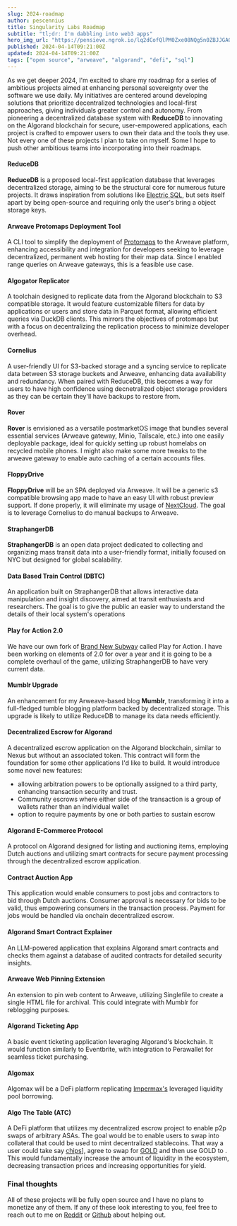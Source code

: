 ```yaml
---
slug: 2024-roadmap
author: pescennius
title: Singularity Labs Roadmap
subtitle: "tl;dr: I'm dabbling into web3 apps"
hero_img_url: "https://pensieve.ngrok.io/lq2dCofQlPM0Zxe08NQg5n0ZBJJGAGlRVsekQVV_vOc"
published: 2024-04-14T09:21:00Z
updated: 2024-04-14T09:21:00Z
tags: ["open source", "arweave", "algorand", "defi", "sql"]
---
```


As we get deeper 2024, I'm excited to share my roadmap for a series of ambitious projects aimed at enhancing personal sovereignty over the software we use daily. My initiatives are centered around developing solutions that prioritize decentralized technologies and local-first approaches, giving individuals greater control and autonomy. From pioneering a decentralized database system with **ReduceDB** to innovating on the Algorand blockchain for secure, user-empowered applications, each project is crafted to empower users to own their data and the tools they use. Not every one of these projects I plan to take on myself. Some I hope to push other ambitious teams into incorporating into their roadmaps. 

#### ReduceDB

**ReduceDB** is a proposed local-first application database that leverages decentralized storage, aiming to be the structural core for numerous future projects. It draws inspiration from solutions like [Electric SQL](https://electric-sql.com/), but sets itself apart by being open-source and requiring only the user's bring a object storage keys.

#### Arweave Protomaps Deployment Tool

A CLI tool to simplify the deployment of [Protomaps](https://protomaps.com/) to the Arweave platform, enhancing accessibility and integration for developers seeking to leverage decentralized, permanent web hosting for their map data. Since I enabled range queries on Arweave gateways, this is a feasible use case. 

#### Algogator Replicator

A toolchain designed to replicate data from the Algorand blockchain to S3 compatible storage. It would feature customizable filters for data by applications or users and store data in Parquet format, allowing efficient queries via DuckDB clients. This mirrors the objectives of protomaps but with a focus on decentralizing the replication process to minimize developer overhead. 

#### Cornelius

A user-friendly UI for S3-backed storage and a syncing service to replicate data between S3 storage buckets and Arweave, enhancing data availability and redundancy. When paired with ReduceDB, this becomes a way for users to have high confidence using decnetralized object storage providers as they can be certain they'll have backups to restore from.

#### Rover

**Rover** is envisioned as a versatile postmarketOS image that bundles several essential services (Arweave gateway, Minio, Tailscale, etc.) into one easily deployable package, ideal for quickly setting up robust homelabs on recycled mobile phones. I might also make some more tweaks to the arweave gateway to enable auto caching of a certain accounts files. 

#### FloppyDrive

**FloppyDrive** will be an SPA deployed via Arweave. It will be a generic s3 compatible browsing app made to have an easy UI with robust preview support. If done properly, it will eliminate my usage of [NextCloud](https://nextcloud.com/). The goal is to leverage Cornelius to do manual backups to Arweave. 

#### StraphangerDB

**StraphangerDB** is an open data project dedicated to collecting and organizing mass transit data into a user-friendly format, initially focused on NYC but designed for global scalability.

#### Data Based Train Control (DBTC)

An application built on StraphangerDB that allows interactive data manipulation and insight discovery, aimed at transit enthusiasts and researchers. The goal is to give the public an easier way to understand the details of their local system's operations

#### Play for Action 2.0

We have our own fork of [Brand New Subway](https://github.com/The-Singularity-Labs/play-for-action) called Play for Action. I have been working on elements of 2.0 for over a year and it is going to be a complete overhaul of the game, utilizing StraphangerDB to have very current data. 

#### Mumblr Upgrade

An enhancement for my Arweave-based blog **Mumblr**, transforming it into a full-fledged tumble blogging platform backed by decentralized storage. This upgrade is likely to utilize ReduceDB to manage its data needs efficiently.

#### Decentralized Escrow for Algorand

A decentralized escrow application on the Algorand blockchain, similar to Nexus but without an associated token. This contract will form the foundation for some other applications I'd like to build. It would introduce some novel new features:

-  allowing arbitration powers to be optionally assigned to a third party, enhancing transaction security and trust.
- Community escrows where either side of the transaction is a group of wallets rather than an individual wallet
- option to require payments by one or both parties to sustain escrow

#### Algorand E-Commerce Protocol

A protocol on Algorand designed for listing and auctioning items, employing Dutch auctions and utilizing smart contracts for secure payment processing through the decentralized escrow application.

#### Contract Auction App

This application would enable consumers to post jobs and contractors to bid through Dutch auctions. Consumer approval is necessary for bids to be valid, thus empowering consumers in the transaction process. Payment for jobs would be handled via onchain decentralized escrow.

#### Algorand Smart Contract Explainer

An LLM-powered application that explains Algorand smart contracts and checks them against a database of audited contracts for detailed security insights. 

#### Arweave Web Pinning Extension

An extension to pin web content to Arweave, utilizing Singlefile to create a single HTML file for archival. This could integrate with Mumblr for reblogging purposes.

#### Algorand Ticketing App

A basic event ticketing application leveraging Algorand's blockchain. It would function similarly to Eventbrite, with integration to Perawallet for seamless ticket purchasing.

#### Algomax

Algomax will be a DeFi platform replicating [Impermax's](https://www.impermax.finance/) leveraged liquidity pool borrowing.

#### Algo The Table (ATC)

A DeFi platform that utilizes my decentralized escrow project to enable p2p swaps of arbitrary ASAs. The goal would be to enable users to swap into collateral that could be used to mint decentralized stablecoins. That way a user could take say [chips](https://explorer.perawallet.app/asset/388592191/)], agree to swap for [GOLD](https://explorer.perawallet.app/asset/246516580/) and then use GOLD to . This would fundamentally increase the amount of liquidity in the ecosystem, decreasing transaction prices and increasing opportunities for yield. 

### Final thoughts
 All of these projects will be fully open source and I have no plans to monetize any of them. If any of these look interesting to you, feel free to reach out to me on [Reddit](https://old.reddit.com/user/pescennius/) or [Github](https://github.com/The-Singularity-Labs) about helping out.